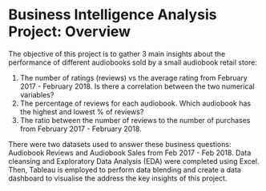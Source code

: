 # Business Intelligence Analysis Project: Overview

The objective of this project is to gather 3 main insights about the performance of different audiobooks sold by a small audiobook retail store: 
1. The number of ratings (reviews) vs the average rating from February 2017 - February 2018. Is there a correlation between the two numerical variables? 
2. The percentage of reviews for each audiobook. Which audiobook has the highest and lowest % of reviews? 
3. The ratio between the number of reviews to the number of purchases from February 2017 - February 2018.

There were two datasets used to answer these business questions: Audiobook Reviews and Audiobook Sales from Feb 2017 - Feb 2018. 
Data cleansing and Exploratory Data Analysis (EDA) were completed using Excel. 
Then, Tableau is employed to perform data blending and create a data dashboard to visualise the address the key insights of this project.  
